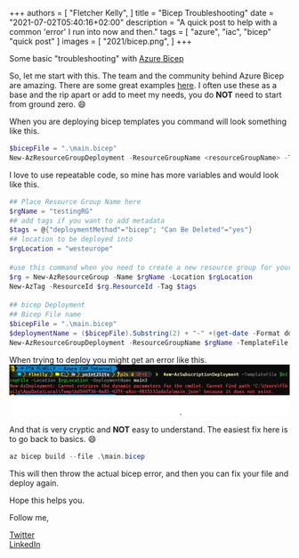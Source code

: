 +++
authors = [
    "Fletcher Kelly",
]
title = "Bicep Troubleshooting"
date = "2021-07-02T05:40:16+02:00"
description = "A quick post to help with a common 'error' I run into now and then."
tags = [
    "azure",
    "iac",
    "bicep"
    "quick post"
]
images = [
    "2021/bicep.png",
]
+++

<!-- ---
title: "Bicep Troubleshooting"
date: 2021-07-02T05:40:16+02:00
Description: "A quick post to help with a common 'error' I run into now and then."
Tags: ["quick post", "bicep"]
Categories: ["Azure", "IaC"]
# image: bicep.png
DisableComments: false
--- -->

Some basic "troubleshooting" with [Azure Bicep](https://docs.microsoft.com/en-us/azure/azure-resource-manager/bicep/overview)

So, let me start with this. The team and the community behind Azure Bicep are amazing. There are some great examples [here](https://github.com/Azure/bicep). I often use these as a base and the rip apart or add to meet my needs, you do **NOT** need to start from ground zero. :smile:  

When you are deploying bicep templates you command will look something like this.

```powershell
$bicepFile = ".\main.bicep"
New-AzResourceGroupDeployment -ResourceGroupName <resourceGroupName> -TemplateFile <bicepFilePath> -name <deploymentname>
```

I love to use repeatable code, so mine has more variables and would look like this.

```powershell
## Place Resource Group Name here
$rgName = "testingRG"
## add tags if you want to add metadata
$tags = @{"deploymentMethod"="bicep"; "Can Be Deleted"="yes"}
## location to be deployed into
$rgLocation = "westeurope"

#use this command when you need to create a new resource group for your deployment
$rg = New-AzResourceGroup -Name $rgName -Location $rgLocation 
New-AzTag -ResourceId $rg.ResourceId -Tag $tags

## bicep Deployment
## Bicep File name
$bicepFile = ".\main.bicep"
$deploymentName = ($bicepFile).Substring(2) + "-" +(get-date -Format ddMMyyyy-hhmmss) + "-deployment"
New-AzResourceGroupDeployment -ResourceGroupName $rgName -TemplateFile $bicepFile -name $deploymentName
```

When trying to deploy you might get an error like this.
![deployment errors](https://github.com/fskelly/flkelly-cloudblog/blob/main/static/images/blogImages/2021/biceptroubleshooting/bicepError.png?raw=true)

And that is very cryptic and **NOT** easy to understand. The easiest fix here is to go back to basics. :smile:

```powershell
az bicep build --file .\main.bicep
```

This will then throw the actual bicep error, and then you can fix your file and deploy again.

Hope this helps you.

Follow me,

[Twitter](https://www.twitter.com/fskelly)  
[LinkedIn](https://linkedin.com/in/fletcherkelly)
